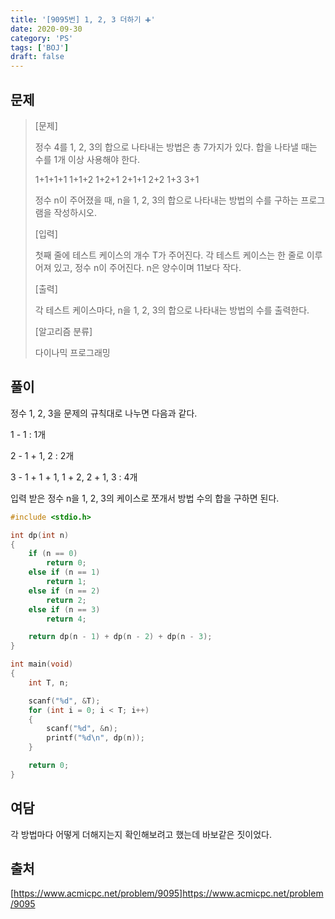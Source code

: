 ```yaml
---
title: '[9095번] 1, 2, 3 더하기 ➕'
date: 2020-09-30
category: 'PS'
tags: ['BOJ']
draft: false
---
```


## 문제

> [문제]
>
> 정수 4를 1, 2, 3의 합으로 나타내는 방법은 총 7가지가 있다. 합을 나타낼 때는 수를 1개 이상 사용해야 한다.
>
> 1+1+1+1
> 1+1+2
> 1+2+1
> 2+1+1
> 2+2
> 1+3
> 3+1
>
> 정수 n이 주어졌을 때, n을 1, 2, 3의 합으로 나타내는 방법의 수를 구하는 프로그램을 작성하시오.
>
> [입력]
>
> 첫째 줄에 테스트 케이스의 개수 T가 주어진다. 각 테스트 케이스는 한 줄로 이루어져 있고, 정수 n이 주어진다. n은 양수이며 11보다 작다.
>
> [출력]
>
> 각 테스트 케이스마다, n을 1, 2, 3의 합으로 나타내는 방법의 수를 출력한다.
>
> [알고리즘 분류]
>
> 다이나믹 프로그래밍

## 풀이

정수 1, 2, 3을 문제의 규칙대로 나누면 다음과 같다.

1 - 1 : 1개

2 - 1 + 1, 2 : 2개

3 - 1 + 1 + 1, 1 + 2, 2 + 1, 3 : 4개

입력 받은 정수 n을 1, 2, 3의 케이스로 쪼개서 방법 수의 합을 구하면 된다.

```c
#include <stdio.h>

int dp(int n)
{
	if (n == 0)
		return 0;
	else if (n == 1)
		return 1;
	else if (n == 2)
		return 2;
	else if (n == 3)
		return 4;

	return dp(n - 1) + dp(n - 2) + dp(n - 3);
}

int main(void)
{
	int T, n;

	scanf("%d", &T);
	for (int i = 0; i < T; i++)
	{
		scanf("%d", &n);
		printf("%d\n", dp(n));
	}

	return 0;
}
```

## 여담

각 방법마다 어떻게 더해지는지 확인해보려고 했는데 바보같은 짓이었다.

## 출처

[https://www.acmicpc.net/problem/9095]https://www.acmicpc.net/problem/9095
